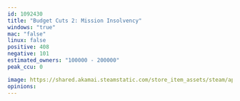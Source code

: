 ```yaml
---
id: 1092430
title: "Budget Cuts 2: Mission Insolvency"
windows: "true"
mac: "false"
linux: false
positive: 408
negative: 101
estimated_owners: "100000 - 200000"
peak_ccu: 0

image: https://shared.akamai.steamstatic.com/store_item_assets/steam/apps/1092430/header.jpg?t=1726647747
opinions:
---
```

